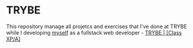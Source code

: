 # TRYBE
This repository manage all projetcs and exercises that I've done at TRYBE while I developing [myself](https://www.linkedin.com/in/gilsondebritonogueira/) as a fullstack web developer - [TRYBE | [Class XP/A]](https://www.betrybe.com/)
